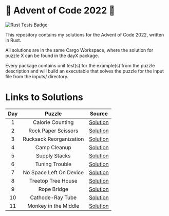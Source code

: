 # :christmas_tree: Advent of Code 2022 :christmas_tree:

[![Rust Tests Badge](https://github.com/chrismandery/advent-of-code-2022/actions/workflows/rust.yml/badge.svg)](https://github.com/chrismandery/advent-of-code-2022/actions/workflows/rust.yml)

This repository contains my solutions for the Advent of Code 2022, written in Rust.

All solutions are in the same Cargo Workspace, where the solution for puzzle X can be found in the dayX package.

Every package contains unit test(s) for the example(s) from the puzzle description and will build an executable that solves the puzzle for the input file from the inputs/ directory.

# Links to Solutions

| Day |         Puzzle          |            Source             |
|:---:|:-----------------------:|:-----------------------------:|
|  1  | Calorie Counting        | [Solution](day1/src/main.rs)  |
|  2  | Rock Paper Scissors     | [Solution](day2/src/main.rs)  |
|  3  | Rucksack Reorganization | [Solution](day3/src/main.rs)  |
|  4  | Camp Cleanup            | [Solution](day4/src/main.rs)  |
|  5  | Supply Stacks           | [Solution](day5/src/main.rs)  |
|  6  | Tuning Trouble          | [Solution](day6/src/main.rs)  |
|  7  | No Space Left On Device | [Solution](day7/src/main.rs)  |
|  8  | Treetop Tree House      | [Solution](day8/src/main.rs)  |
|  9  | Rope Bridge             | [Solution](day9/src/main.rs)  |
|  10 | Cathode-Ray Tube        | [Solution](day10/src/main.rs) |
|  11 | Monkey in the Middle    | [Solution](day11/src/main.rs) |
